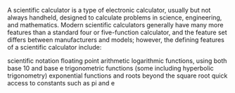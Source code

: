 A scientific calculator is a type of electronic calculator, usually but not always handheld, designed to calculate problems in science, engineering, and mathematics.
Modern scientific calculators generally have many more features than a standard four or five-function calculator, and the feature set differs between manufacturers and models; however, the defining features of a scientific calculator include:

scientific notation
floating point arithmetic
logarithmic functions, using both base 10 and base e
trigonometric functions (some including hyperbolic trigonometry)
exponential functions and roots beyond the square root
quick access to constants such as pi and e
